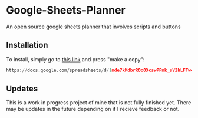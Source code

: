 # Google-Sheets-Planner
An open source google sheets planner that involves scripts and buttons

## Installation
To install, simply go to [this link](https://docs.google.com/spreadsheets/d/1mde7kMdbrROo0XcswPPmk_sV2hLFTw4gVZq9YHmHYok/copy) and press "make a copy":

```python
https://docs.google.com/spreadsheets/d/1mde7kMdbrROo0XcswPPmk_sV2hLFTw4gVZq9YHmHYok/copy
```

## Updates
This is a work in progress project of mine that is not fully finished yet.
There may be updates in the future depending on if I recieve feedback or not.
